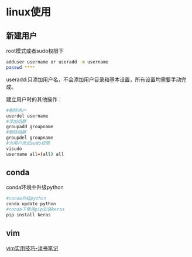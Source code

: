 # linux使用

## 新建用户

root模式或者sudo权限下
```bash
adduser username or useradd -m username
passwd ****
```

useradd:只添加用户名，不会添加用户目录和基本设置，所有设置均需要手动完成。

建立用户时的其他操作：

```bash
#删除用户
userdel username
#添加组群
groupadd groupname
#删除组群
groupdel groupname
#为用户添加sudo权限
visudo
username all=(all) all
```

## conda

conda环境中升级python

```bash
#conda升级python
conda update python
#conda下使用pip安装keras
pip install keras
```

## vim

[vim实用技巧-读书笔记](./vim.md)
